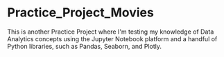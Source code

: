 # Practice_Project_Movies
This is another Practice Project where I'm testing my knowledge of Data Analytics concepts using the Jupyter Notebook platform and a handful of Python libraries, such as Pandas, Seaborn, and Plotly. 
